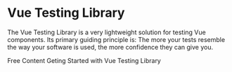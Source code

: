 # Vue Testing Library

The Vue Testing Library is a very lightweight solution for testing Vue components. Its primary guiding principle is: The more your tests resemble the way your software is used, the more confidence they can give you.

<ResourceGroupTitle>Free Content</ResourceGroupTitle>
<BadgeLink colorScheme='blue' badgeText='Official Getting Started' href='https://testing-library.com/docs/vue-testing-library/intro/'>Geting Started with Vue Testing Library</BadgeLink>
